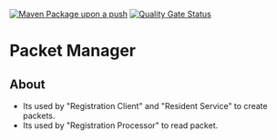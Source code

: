 [![Maven Package upon a push](https://github.com/mosip/packet-manager/actions/workflows/push_trigger.yml/badge.svg?branch=release-1.2.0)](https://github.com/mosip/packet-manager/actions/workflows/push_trigger.yml)
[![Quality Gate Status](https://sonarcloud.io/api/project_badges/measure?branch=release-1.2.0.1&project=mosip_packet-manager&id=mosip_packet-manager2&metric=alert_status)](https://sonarcloud.io/dashboard?branch=release-1.2.0.1&id=mosip_packet-manager)

# Packet Manager

## About
* Its used by "Registration Client" and "Resident Service" to create packets.
* Its used by "Registration Processor" to read packet.
